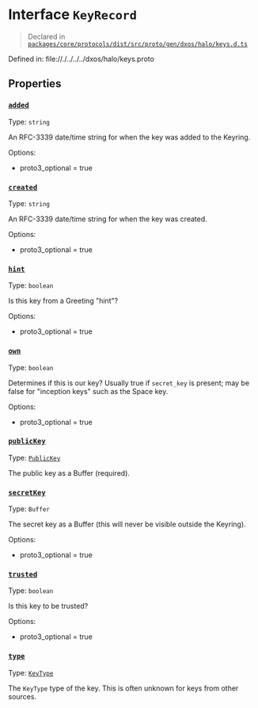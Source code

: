 # Interface `KeyRecord`
> Declared in [`packages/core/protocols/dist/src/proto/gen/dxos/halo/keys.d.ts`]()

Defined in:
   file://./../../../dxos/halo/keys.proto
## Properties
### [`added`]()
Type: `string`

An RFC-3339 date/time string for when the key was added to the Keyring.

Options:
  - proto3_optional = true
### [`created`]()
Type: `string`

An RFC-3339 date/time string for when the key was created.

Options:
  - proto3_optional = true
### [`hint`]()
Type: `boolean`

Is this key from a Greeting "hint"?

Options:
  - proto3_optional = true
### [`own`]()
Type: `boolean`

Determines if this is our key?
Usually true if  `secret_key`  is present; may be false for "inception keys" such as the Space key.

Options:
  - proto3_optional = true
### [`publicKey`]()
Type: [`PublicKey`](/api/@dxos/client/classes/PublicKey)

The public key as a Buffer (required).
### [`secretKey`]()
Type: `Buffer`

The secret key as a Buffer (this will never be visible outside the Keyring).

Options:
  - proto3_optional = true
### [`trusted`]()
Type: `boolean`

Is this key to be trusted?

Options:
  - proto3_optional = true
### [`type`]()
Type: [`KeyType`](/api/@dxos/client/enums#KeyType)

The  `KeyType`  type of the key. This is often unknown for keys from other sources.